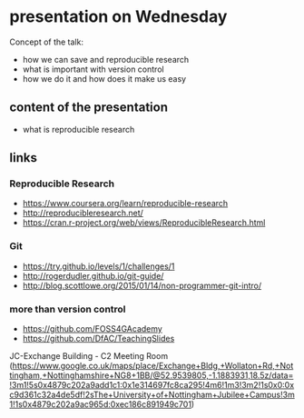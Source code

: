 # presentation on Wednesday

Concept of the talk:

* how we can save and reproducible research
* what is important with version control
* how we do it and how does it make us easy

## content of the presentation

* what is reproducible research





## links

### Reproducible Research

* <https://www.coursera.org/learn/reproducible-research>
* <http://reproducibleresearch.net/>
* <https://cran.r-project.org/web/views/ReproducibleResearch.html>

### Git

* <https://try.github.io/levels/1/challenges/1>
* <http://rogerdudler.github.io/git-guide/>
* <http://blog.scottlowe.org/2015/01/14/non-programmer-git-intro/>

### more than version control

* <https://github.com/FOSS4GAcademy>
* <https://github.com/DfAC/TeachingSlides>

JC-Exchange Building - C2 Meeting Room (https://www.google.co.uk/maps/place/Exchange+Bldg,+Wollaton+Rd,+Nottingham,+Nottinghamshire+NG8+1BB/@52.9539805,-1.1883931,18.5z/data=!3m1!5s0x4879c202a9add1c1:0x1e314697fc8ca295!4m6!1m3!3m2!1s0x0:0xc9d361c32a4de5df!2sThe+University+of+Nottingham+Jubilee+Campus!3m1!1s0x4879c202a9ac965d:0xec186c891949c701)